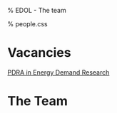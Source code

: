 % EDOL - The team

% people.css

Vacancies
=========
[PDRA in Energy Demand Research](vacancies/JD_PDRA_Oxford.html)

The Team
========

